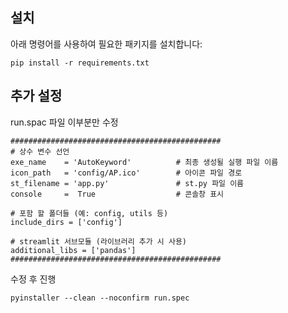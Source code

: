 ## 설치

아래 명령어를 사용하여 필요한 패키지를 설치합니다:

```pip install -r requirements.txt```



## 추가 설정

run.spac 파일 이부분만 수정

```
###############################################
# 상수 변수 선언
exe_name    = 'AutoKeyword'          # 최종 생성될 실행 파일 이름
icon_path   = 'config/AP.ico'        # 아이콘 파일 경로
st_filename = 'app.py'               # st.py 파일 이름
console     =  True                  # 콘솔창 표시

# 포함 할 폴더들 (예: config, utils 등)
include_dirs = ['config']   

# streamlit 서브모듈 (라이브러리 추가 시 사용)
additional_libs = ['pandas']
###############################################
```

수정 후 진행

```pyinstaller --clean --noconfirm run.spec ```
